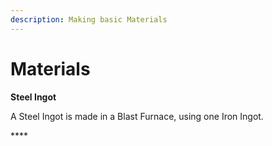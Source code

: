 ```yaml
---
description: Making basic Materials
---
```


# Materials

**Steel Ingot**

A Steel Ingot is made in a Blast Furnace, using one Iron Ingot.







\*\*\*\*

